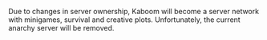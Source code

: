 Due to changes in server ownership, Kaboom will become a server network with minigames, survival and creative plots. Unfortunately, the current anarchy server will be removed.
